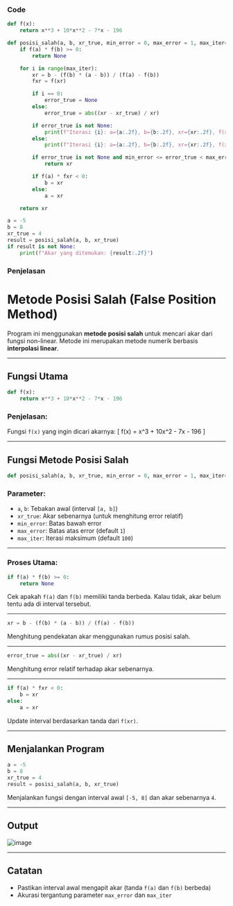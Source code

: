 ### Code
```py
def f(x):
    return x**3 + 10*x**2 - 7*x - 196

def posisi_salah(a, b, xr_true, min_error = 0, max_error = 1, max_iter=100):
    if f(a) * f(b) >= 0:
        return None

    for i in range(max_iter):
        xr = b - (f(b) * (a - b)) / (f(a) - f(b))
        fxr = f(xr)

        if i == 0:
            error_true = None
        else:
            error_true = abs((xr - xr_true) / xr)

        if error_true is not None:
            print(f"Iterasi {i}: a={a:.2f}, b={b:.2f}, xr={xr:.2f}, f(xr)={fxr:.2f}, error_true={error_true:.2f}")
        else:
            print(f"Iterasi {i}: a={a:.2f}, b={b:.2f}, xr={xr:.2f}, f(xr)={fxr:.2f}, error_true= N/A")

        if error_true is not None and min_error <= error_true < max_error:
            return xr

        if f(a) * fxr < 0:
            b = xr
        else:
            a = xr

    return xr

a = -5
b = 8
xr_true = 4
result = posisi_salah(a, b, xr_true)
if result is not None:
    print(f"Akar yang ditemukan: {result:.2f}")
```

### Penjelasan


# Metode Posisi Salah (False Position Method)

Program ini menggunakan **metode posisi salah** untuk mencari akar dari fungsi non-linear. Metode ini merupakan metode numerik berbasis **interpolasi linear**.

---

## Fungsi Utama

```python
def f(x):
    return x**3 + 10*x**2 - 7*x - 196
```

### Penjelasan:
Fungsi `f(x)` yang ingin dicari akarnya:
\[
f(x) = x^3 + 10x^2 - 7x - 196
\]

---

## Fungsi Metode Posisi Salah

```python
def posisi_salah(a, b, xr_true, min_error = 0, max_error = 1, max_iter=100):
```

### Parameter:
- `a`, `b`: Tebakan awal (interval `[a, b]`)
- `xr_true`: Akar sebenarnya (untuk menghitung error relatif)
- `min_error`: Batas bawah error
- `max_error`: Batas atas error (default `1`)
- `max_iter`: Iterasi maksimum (default `100`)

---

### Proses Utama:

```python
if f(a) * f(b) >= 0:
    return None
```

Cek apakah `f(a)` dan `f(b)` memiliki tanda berbeda. Kalau tidak, akar belum tentu ada di interval tersebut.

---

```python
xr = b - (f(b) * (a - b)) / (f(a) - f(b))
```

Menghitung pendekatan akar menggunakan rumus posisi salah.

---

```python
error_true = abs((xr - xr_true) / xr)
```

Menghitung error relatif terhadap akar sebenarnya.

---

```python
if f(a) * fxr < 0:
    b = xr
else:
    a = xr
```

Update interval berdasarkan tanda dari `f(xr)`.

---

## Menjalankan Program

```python
a = -5   
b = 8
xr_true = 4
result = posisi_salah(a, b, xr_true)
```

Menjalankan fungsi dengan interval awal `[-5, 8]` dan akar sebenarnya `4`.

---

## Output


![image](https://github.com/user-attachments/assets/d4ea71df-acce-4d75-bb14-29fe45f64638)



---

## Catatan

- Pastikan interval awal mengapit akar (tanda `f(a)` dan `f(b)` berbeda)
- Akurasi tergantung parameter `max_error` dan `max_iter`
